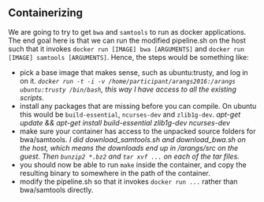 Containerizing 
--------------
We are going to try to get `bwa` and `samtools` to run as docker applications.
The end goal here is that we can run the modified pipeline.sh on the host
such that it invokes `docker run [IMAGE] bwa [ARGUMENTS]` and 
`docker run [IMAGE] samtools [ARGUMENTS]`. Hence, the steps would be
something like:

- pick a base image that makes sense, such as ubuntu:trusty, and log in on it.
  _`docker run -t -i -v /home/participant/arangs2016:/arangs ubuntu:trusty /bin/bash`, this
  way I have access to all the existing scripts._
- install any packages that are missing before you can compile. On ubuntu
  this would be `build-essential`, `ncurses-dev` and `zlib1g-dev`. _apt-get update && apt-get install build-essential zlib1g-dev ncurses-dev_
- make sure your container has access to the unpacked source folders for bwa/samtools.
  _I did download_samtools.sh and download_bwa.sh on the host, which means the 
  downloads end up in /arangs/src on the guest. Then `bunzip2 *.bz2` and `tar xvf ...` on each of the tar files._
- you should now be able to run `make` inside the container, and copy the
  resulting binary to somewhere in the path of the container.
- modify the pipeline.sh so that it invokes `docker run ...` rather than bwa/samtools
  directly. 
